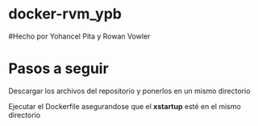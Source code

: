 # docker-rvm_ypb
#Hecho por Yohancel Pita y Rowan Vowler

# Pasos a seguir

Descargar los archivos del repositorio y ponerlos en un mismo directorio

Ejecutar el Dockerfile asegurandose que el **xstartup** esté en el mismo directorio

